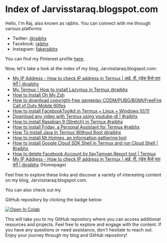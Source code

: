# Index of Jarvisstaraq.blogspot.com

Hello, I'm Raj, also known as rajbhx. You can connect with me through various platforms:

- Twitter: [@rajbhx](https://twitter.com/rajbhx)
- Facebook: [rajbhx](https://fb.com/rajbhx)
- Instagram: [fakerajbhx](https://instagram.com/fakerajbhx)

You can find my Pinterest profile [here](https://pin.it/5V2OOeH).

Now, let's take a look at the index of my blog, Jarvisstaraq.blogspot.com:

- [My IP Address - How to check IP address in Termux | आई. पी. एड्रेस कैसे पता करें | @rajbhx](https://jarvisstaraq.blogspot.com/2019/08/My-ip-address-how-to-check-ip-address.html)
- [My Termux | How to install Lazymux in Termux @rajbhx](https://jarvisstaraq.blogspot.com/2021/02/my-termux-how-to-install-lazymux-in.html)
- [How to Install Oh My Zsh](https://jarvisstaraq.blogspot.com/2021/02/install-oh-my-zsh.html)
- [How to download copyright-free gameplay CODM/PUBG/BGMI/FreeFire Call of Duty Mobile 60fps](https://jarvisstaraq.blogspot.com/2021/10/how-to-download-copyright-free-game.html)
- [How to install FacebookToolkit in Termux + Linux + Windows 10/11](https://jarvisstaraq.blogspot.com/2021/10/how-to-install-facebooktoolkit-in.html)
- [Download any video with Termux using youtube-dl | #rajbhx](https://jarvisstaraq.blogspot.com/2019/08/Download-any-video-with-termux.html)
- [How to install Raspbian 9 (Stretch) in Termux #rajbhx](https://jarvisstaraq.blogspot.com/2021/09/how-to-install-raspbian-9-stretch-in.html)
- [How to install Friday, a Personal Assistant for Termux #rajbhx](https://jarvisstaraq.blogspot.com/2021/10/how-to-install-friday-is-personal.html)
- [How To Install Java In Termux Without Root @rajbhx](https://jarvisstaraq.blogspot.com/2019/08/how-to-install-java-in-termux-without-root.html)
- [How to install Mr.Holmes, an information gathering tool](https://jarvisstaraq.blogspot.com/2021/08/how-to-install-mrholmes-is-information.html)
- [How to install Google Cloud SDK Shell in Termux and run Cloud Shell | #rajbhx](https://jarvisstaraq.blogspot.com/2021/04/How-to-install-Google-cloud-sdk-in-termux-and-run-cloud-shell.html)
- [How to delete Facebook Account by IlayTamvan Report tool | Termux](https://jarvisstaraq.blogspot.com/2021/02/how-to-delete-facebook-account-by.html)
- [My IP Address - How to check IP address in Termux | आई. पी. एड्रेस कैसे पता करें | @rajbhx](https://jarvisstaraq.blogspot.com) (Homepage)

Feel free to explore these links and discover a variety of interesting content on my blog, Jarvisstaraq.blogspot.com.

You can also check out my

GitHub repository by clicking the badge below:

[![Open In Colab](https://colab.research.google.com/assets/colab-badge.svg)](https://colab.research.google.com/github/rajbhx/main/blob/main/biplobsd%20by%20nomachine.ipynb)

This will take you to my GitHub repository where you can access additional resources and projects. Feel free to explore and engage with the content. If you have any questions or need assistance, don't hesitate to reach out. Enjoy your journey through my blog and GitHub repository!

